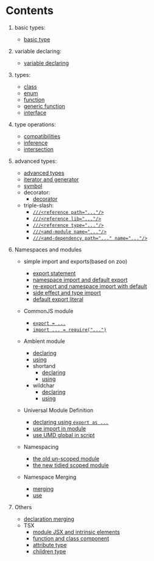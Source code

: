 # Contents
1. basic types:
    + [basic type](https://github.com/yufeixian/ts-tutorial/blob/master/01BasicType/basicType.ts)

2. variable declaring:
    + [variable declaring](https://github.com/yufeixian/ts-tutorial/blob/master/02VariableDeclaring/variableDeclaring.ts)

3. types:
    + [class](https://github.com/yufeixian/ts-tutorial/blob/master/03Types/class.ts)
    + [enum](https://github.com/yufeixian/ts-tutorial/blob/master/03Types/enum.ts)
    + [function](https://github.com/yufeixian/ts-tutorial/blob/master/03Types/function.ts)
    + [generic function](https://github.com/yufeixian/ts-tutorial/blob/master/03Types/generic.ts)
    + [interface](https://github.com/yufeixian/ts-tutorial/blob/master/03Type/interface.ts)

4. type operations:
    + [compatibilities](https://github.com/yufeixian/ts-tutorial/blob/master/04TypeOperations/typeCompatibilities.ts)
    + [inference](https://github.com/yufeixian/ts-tutorial/blob/master/04TypeOperations/typeInference.ts)
    + [intersection](https://github.com/yufeixian/ts-tutorial/blob/master/04TypeOperations/typeIntersections.ts)

5. advanced types:
    + [advanced types](https://github.com/yufeixian/ts-tutorial/blob/master/05AdvancedTypes/advancedTypes.ts)
    + [iterator and generator](https://github.com/yufeixian/ts-tutorial/blob/master/05AdvancedTypes/iteratorAndGenerator.ts)
    + [symbol](https://github.com/yufeixian/ts-tutorial/blob/master/05AdvancedTypes/symbol.ts)
    + decorator:
        - [decorator](https://github.com/yufeixian/ts-tutorial/blob/master/05AdvancedTypes/decorator/decorator.ts)
    + triple-slash:
        - [`///<reference path="..."/>`](https://github.com/yufeixian/ts-tutorial/blob/master/05AdvancedType/triple-slash/reference-path.ts)
        - [`///<reference lib="..."/>`](https://github.com/yufeixian/ts-tutorial/blob/master/05AdvancedType/triple-slash/reference-lib.ts)
        - [`///<reference type="..."/>`](https://github.com/yufeixian/ts-tutorial/blob/master/05AdvancecdType/triple-slash/reference-type.ts)
        - [`///<amd-module name="..."/>`](https://github.com/yufeixian/ts-tutorial/blob/master/05AdvancedType/triple-slash/AsyncModuleDefinition/moduleIn.ts)
        - [`///<amd-dependency path="..." name="..."/>`](https://github.com/yufeixian/ts-tutorial/blob/master/05AdvancedType/triple-slash/AsyncModuleDefinition/moduleOut.ts)

6. Namespaces and modules
    + simple import and exports(based on zoo)
        - [export statement](https://github.com/yufeixian/ts-tutorial/blob/master/06NamespacesAndModule/01SimpleImportAndExport/animal.ts)
        - [namespace import and default export](https://github.com/yufeixian/ts-tutorial/blob/master/06NamespacesAndModules/01SimpleImportAndExport/zoo.ts)
        - [re-export and namespace import with default](https://github.com/yufeixian/ts-tutorial/blob/master/06NamespacesAndModules/01SimpleImportAndExports/zooOpener.ts)
        - [side effect and type import](https://github.com/yufeixian/ts-tutorial/blob/master/06NamespacesAndModules/01SimpleImportAndExports/zooOpener2.ts)
        - [default export literal](https://github.com/yufeixian/ts-tutorial/blob/master/06NamespacesAndModules/01SimpleImportAndExports/zoos.ts)
    + CommonJS module
        - [`export = ...`](https://github.com/yufeixian/ts-tutorial/blob/master/06NamespacesAndModules/02CommonJs/export.ts)
        - [`import ... = require("...")`](https://github.com/yufeixian/ts-tutorial/blob/master/06NamespacesAndModules/02CommonJs/import.ts)
    + Ambient module
        - [declaring](https://github.com/yufeixian/ts-tutorial/blob/master/06NamespacesAndModules/03Ambient/ambientModule.d.ts)
        - [using](https://github.com/yufeixian/ts-tutorial/blob/master/06NamespacesAndModules/03Ambient/user.ts)
        - shortand
            * [declaring](https://github.com/yufeixian/ts-tutorial/blob/master/06NamespacesAndModules/04ShortandAmbient/shortandAmbient.d.ts)
            * [using](https://github.com/yufeixian/ts-tutorial/blob/master/06NamespacesAndModules/04ShortandAmbient/calculator.ts)
        - wildchar
            * [declaring](https://github.com/yufeixian/ts-tutorial/blob/master/06NamespacesAndModules/05WildcharAmbient/allowJSON.d.ts)
            * [using](https://github.com/yufeixian/ts-tutorial/blob/master/06NamespacesAndModules/05WildcharAmbient/user.ts)

    + Universal Module Definition
        - [declaring using `export as ...`](https://github.com/yufeixian/ts-tutorial/blob/master/06NamespacesAndModules/06UniversalModuleDefinition/declaration.d.ts)
        - [use import in module](https://github.com/yufeixian/ts-tutorial/blob/master/06NamespacesAndModules/06UniversalModuleDifinition/module.ts)
        - [use UMD global in script](https://github.com/yufeixian/ts-tutorial/blob/master/06NamespacesAndModules/06UniversalModuleDefinition/script.ts)

    + Namespacing
        - [the old un-scoped module](https://github.com/yufeixian/ts-tutorial/blob/master/06NamespacesAndModules/07SimpleNamespace/old.ts)
        - [the new tidied scoped module](https://github.com/yufeixian/ts-tutorial/blob/master/06NamespacesAndModules/07SimpleNamespace/new.ts)

    + Namespace Merging
        - [me](https://github.com/yufeixian/ts-tutorial/blob/master/06NamespacesAndModules/08NamespaceMerging/basic.ts)[rg](https://github.com/yufeixian/ts-tutorial/blob/master/06NamespacesAndModules/08NamespaceMerging/get.ts)[ing](https://github.com/yufeixian/ts-tutorial/blob/master/06NamespacesAndModules/08NamespaceMerging/moreThings.ts)
        - [use](https://github.com/yufeixian/ts-tutorial/blob/master/06NamespacesAndModules/08NamespaceMerging/user.ts)

7. Others
    + [declaration merging](https://github.com/yufeixian/ts-tutorial/blob/master/07Others/declarationMerging.ts)
    + TSX
        - [module JSX and intrinsic elements](https://github.com/yufeixian/ts-tutorial/blob/master/07Others/TSX/intrinsicBasic.tsx)
        - [function and class component](https://github.com/yufeixian/ts-tutorial/blob/master/07Others/TSX/functionAndClassComponent.tsx)
        - [attribute type](https://github.com/yufeixian/ts-tutorial/blob/master/07Others/TSX/attributeType.tsx)
        - [children type](https://github.com/yufeixian/ts-tutorial/blob/master/07Others/TSX/childrenType.tsx)
